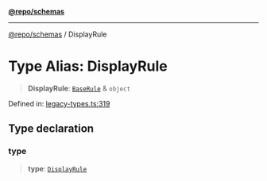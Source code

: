 [**@repo/schemas**](../README.md)

***

[@repo/schemas](../globals.md) / DisplayRule

# Type Alias: DisplayRule

> **DisplayRule**: [`BaseRule`](BaseRule.md) & `object`

Defined in: [legacy-types.ts:319](https://github.com/alexqguo/drinking-board-game-v3/blob/6219b44c05bf1b55de4a76da31192aa5179671e8/packages/schemas/src/legacy-types.ts#L319)

## Type declaration

### type

> **type**: [`DisplayRule`](../enumerations/RuleType.md#displayrule)
